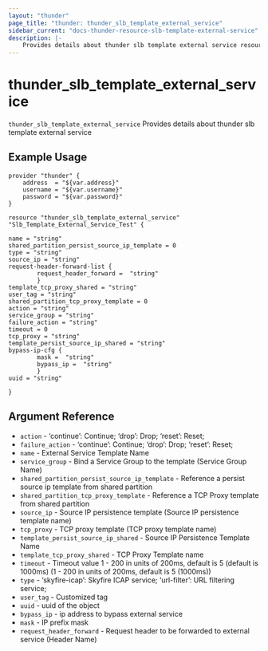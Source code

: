 ```yaml
---
layout: "thunder"
page_title: "thunder: thunder_slb_template_external_service"
sidebar_current: "docs-thunder-resource-slb-template-external-service"
description: |-
	Provides details about thunder slb template external service resource for A10
---
```


# thunder\_slb\_template\_external\_service

`thunder_slb_template_external_service` Provides details about thunder slb template external service
## Example Usage


```hcl
provider "thunder" {
    address  = "${var.address}"
    username = "${var.username}"  
    password = "${var.password}"
}

resource "thunder_slb_template_external_service" "Slb_Template_External_Service_Test" {

name = "string"
shared_partition_persist_source_ip_template = 0
type = "string"
source_ip = "string"
request-header-forward-list {   
        request_header_forward =  "string" 
        }
template_tcp_proxy_shared = "string"
user_tag = "string"
shared_partition_tcp_proxy_template = 0
action = "string"
service_group = "string"
failure_action = "string"
timeout = 0
tcp_proxy = "string"
template_persist_source_ip_shared = "string"
bypass-ip-cfg {   
        mask =  "string" 
        bypass_ip =  "string" 
        }
uuid = "string"
 
}

```

## Argument Reference

* `action` - ‘continue’: Continue; ‘drop’: Drop; ‘reset’: Reset;
* `failure_action` - ‘continue’: Continue; ‘drop’: Drop; ‘reset’: Reset;
* `name` - External Service Template Name
* `service_group` - Bind a Service Group to the template (Service Group Name)
* `shared_partition_persist_source_ip_template` - Reference a persist source ip template from shared partition
* `shared_partition_tcp_proxy_template` - Reference a TCP Proxy template from shared partition
* `source_ip` - Source IP persistence template (Source IP persistence template name)
* `tcp_proxy` - TCP proxy template (TCP proxy template name)
* `template_persist_source_ip_shared` - Source IP Persistence Template Name
* `template_tcp_proxy_shared` - TCP Proxy Template name
* `timeout` - Timeout value 1 - 200 in units of 200ms, default is 5 (default is 1000ms) (1 - 200 in units of 200ms, default is 5 (1000ms))
* `type` - ‘skyfire-icap’: Skyfire ICAP service; ‘url-filter’: URL filtering service;
* `user_tag` - Customized tag
* `uuid` - uuid of the object
* `bypass_ip` - ip address to bypass external service
* `mask` - IP prefix mask
* `request_header_forward` - Request header to be forwarded to external service (Header Name)
